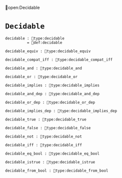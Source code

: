 open:Decidable
# `Decidable`

    decidable : type:decidable
              = def:decidable

    decidable_equiv : type:decidable_equiv

    decidable_compat_iff : type:decidable_compat_iff

    decidable_and : type:decidable_and

    decidable_or : type:decidable_or

    decidable_implies : type:decidable_implies

    decidable_and_dep : type:decidable_and_dep

    decidable_or_dep : type:decidable_or_dep

    decidable_implies_dep : type:decidable_implies_dep

    decidable_true : type:decidable_true

    decidable_false : type:decidable_false

    decidable_not : type:decidable_not

    decidable_iff : type:decidable_iff

    decidable_eq_bool : type:decidable_eq_bool

    decidable_istrue : type:decidable_istrue

    decidable_from_bool : type:decidable_from_bool
